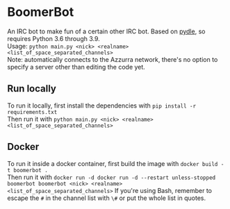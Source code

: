 # BoomerBot
An IRC bot to make fun of a certain other IRC bot. Based on [pydle](https://github.com/shizmob/pydle), so requires Python 3.6 through 3.9.  
Usage: `python main.py <nick> <realname> <list_of_space_separated_channels>`  
Note: automatically connects to the Azzurra network, there's no option to specify a server other than editing the code yet.

## Run locally
To run it locally, first install the dependencies with `pip install -r requirements.txt`  
Then run it with `python main.py <nick> <realname> <list_of_space_separated_channels>`

## Docker
To run it inside a docker container, first build the image with `docker build -t boomerbot .`  
Then run it with `docker run -d docker run -d --restart unless-stopped boomerbot boomerbot <nick> <realname> <list_of_space_separated_channels>`
If you're using Bash, remember to escape the `#` in the channel list with `\#` or put the whole list in quotes.